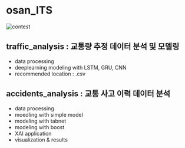 # osan_ITS

![contest](https://github.com/user-attachments/assets/512f44b2-3957-48d1-b82d-997553741e5b)

## traffic_analysis : 교통량 추정 데이터 분석 및 모델링
- data processing
- deeplearning modeling with LSTM, GRU, CNN
- recommended location : .csv

## accidents_analysis : 교통 사고 이력 데이터 분석
- data processing
- moedling with simple model
- modeling with tabnet
- modeling with boost
- XAI application
- visualization & results



